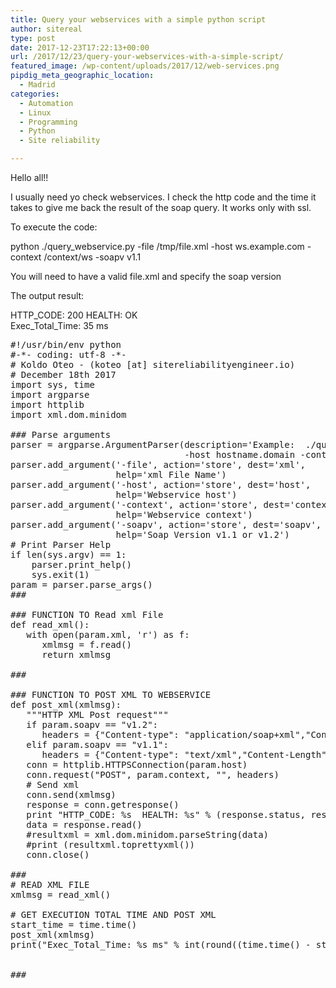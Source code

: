 ```yaml
---
title: Query your webservices with a simple python script
author: sitereal
type: post
date: 2017-12-23T17:22:13+00:00
url: /2017/12/23/query-your-webservices-with-a-simple-script/
featured_image: /wp-content/uploads/2017/12/web-services.png
pipdig_meta_geographic_location:
  - Madrid
categories:
  - Automation
  - Linux
  - Programming
  - Python
  - Site reliability

---
```

Hello all!!

I usually need yo check webservices. I check the http code and the time it takes to give me back the result of the soap query. It works only with ssl.

To execute the code:

python ./query_webservice.py -file /tmp/file.xml -host ws.example.com -context /context/ws -soapv v1.1

You will need to have a valid file.xml and specify the soap version

The output result:

HTTP_CODE: 200 HEALTH: OK  
Exec\_Total\_Time: 35 ms

<pre class="brush: python; title: ; notranslate" title="">#!/usr/bin/env python
#-*- coding: utf-8 -*-
# Koldo Oteo - (koteo [at] sitereliabilityengineer.io)
# December 18th 2017
import sys, time
import argparse
import httplib
import xml.dom.minidom

### Parse arguments
parser = argparse.ArgumentParser(description='Example:  ./query_webservice.py -file /tmp/file.xml \
                                 -host hostname.domain -context /context -soapv v1.1')
parser.add_argument('-file', action='store', dest='xml',
                    help='xml File Name')
parser.add_argument('-host', action='store', dest='host',
                    help='Webservice host')
parser.add_argument('-context', action='store', dest='context',
                    help='Webservice context')
parser.add_argument('-soapv', action='store', dest='soapv',
                    help='Soap Version v1.1 or v1.2')
# Print Parser Help
if len(sys.argv) == 1:
    parser.print_help()
    sys.exit(1)
param = parser.parse_args()
###

### FUNCTION TO Read xml File
def read_xml():
   with open(param.xml, 'r') as f:
      xmlmsg = f.read()
      return xmlmsg

###

### FUNCTION TO POST XML TO WEBSERVICE
def post_xml(xmlmsg):
   """HTTP XML Post request"""
   if param.soapv == "v1.2":
      headers = {"Content-type": "application/soap+xml","Content-Length": "%d" % len(xmlmsg), "charset": "utf-8", "SOAPAction": "", "User-Agent": "PythonSOAPClient"}
   elif param.soapv == "v1.1":
      headers = {"Content-type": "text/xml","Content-Length": "%d" % len(xmlmsg), "charset": "utf-8", "SOAPAction": "", "User-Agent": "PythonSOAPClient"}
   conn = httplib.HTTPSConnection(param.host)
   conn.request("POST", param.context, "", headers)
   # Send xml
   conn.send(xmlmsg)
   response = conn.getresponse()
   print "HTTP_CODE: %s  HEALTH: %s" % (response.status, response.reason)
   data = response.read()
   #resultxml = xml.dom.minidom.parseString(data)
   #print (resultxml.toprettyxml())
   conn.close()

###
# READ XML FILE
xmlmsg = read_xml()

# GET EXECUTION TOTAL TIME AND POST XML
start_time = time.time()
post_xml(xmlmsg)
print("Exec_Total_Time: %s ms" % int(round((time.time() - start_time) * 1000)))


###
</pre>